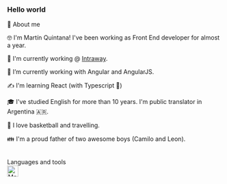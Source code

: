 ### Hello world

🚀 About me

🤓 I'm Martín Quintana! I've been working as Front End developer for almost a year. 

🔭 I'm currently working @ [Intraway](https://www.intraway.com/).

🌱 I’m currently working with Angular and AngularJS.

✍️ I'm learning React (with Typescript :metal:)

🎓 I've studied English for more than 10 years. I'm public translator in Argentina 🇦🇷. 

🏀 I love basketball and travelling. 

👪 I'm a proud father of two awesome boys (Camilo and Leon).

<br />
Languages and tools



<br />
<a href="https://twitter.com/mquintana1988">
<img align="left" alt="Martin Quintana twitter" width="26px" src="https://icongr.am/fontawesome/twitter-square.svg?size=128&color=currentColor" />
</a>





<!--
**quintanamartin/quintanamartin** is a ✨ _special_ ✨ repository because its `README.md` (this file) appears on your GitHub profile.

Here are some ideas to get you started:

- 🔭 I’m currently working on ...
- 🌱 I’m currently learning ...
- 👯 I’m looking to collaborate on ...
- 🤔 I’m looking for help with ...
- 💬 Ask me about ...
- 📫 How to reach me: ...
- 😄 Pronouns: ...
- ⚡ Fun fact: ...
-->
